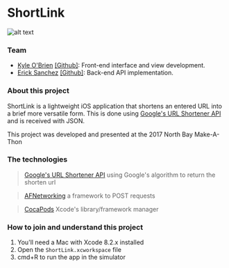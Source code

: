 # ShortLink

![alt text](http://i.imgur.com/SI8UIbh.png "ShortLink Logo" )

### Team
- [Kyle O'Brien](https://www.linkedin.com/in/kyle1668/) [[Github]](https://github.com/kyle1668): Front-end interface and view development.
- [Erick Sanchez](https://www.linkedin.com/in/erick-sanchez-estrada-84083171/) [[Github]](https://github.com/LinnierGames): Back-end API implementation.

### About this project

ShortLink is a lightweight iOS application that shortens an entered URL into a brief more versatile form. This is done using [Google's URL Shortener API](https://developers.google.com/url-shortener/) and is received with JSON. 

This project was developed and presented at the 2017 North Bay Make-A-Thon

### The technologies
>[Google's URL Shortener API][google api] using Google's algorithm to return the shorten url

>[AFNetworking][afnetworking] a framework to POST requests

>[CocaPods][pods] Xcode's library/framework manager

### How to join and understand this project

1. You'll need a Mac with Xcode 8.2.x installed
2. Open the `ShortLink.xcworkspace` file 
3. cmd+R to run the app in the simulator


[google api]: <https://developers.google.com/url-shortener/>
[afnetworking]: <https://github.com/AFNetworking/AFNetworking>
[pods]: <https://guides.cocoapods.org/>
